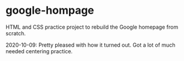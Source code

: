 # google-hompage

HTML and CSS practice project to rebuild the Google homepage from scratch.

2020-10-09: Pretty pleased with how it turned out. Got a lot of much needed centering practice.
